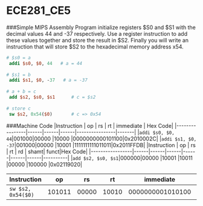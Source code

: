 ECE281_CE5
==========
###Simple MIPS Assembly Program
initialize registers $S0 and $S1 with the decimal values 44 and -37 respectively. Use a register instruction to add these values together and store the result in $S2. Finally you will write an instruction that will store $S2 to the hexadecimal memory address x54.

```MIPS
# $s0 = a
 addi $s0, $0, 44   # a = 44
 
# $s1 = b
 addi $s1, $0, -37   # a = -37
 
# a + b = c
 add $s2, $s0, $s1      # c = $s2
 
# store c
 sw $s2, 0x54($0)       # c => 0x54
```

###Machine Code
|Instruction     |  op  |  rs  |  rt  |  immediate |   Hex Code|
|----------------|------|------|------|----------------|-------|
|```addi $s0, $0, 44```|001000|00000 |10000 |0000000000101100|0x2010002C|
|```addi $s1, $0, -37```|001000|00000 |10001 |1111111111011011|0x2011FFDB|
|Instruction      |  op  |  rs  |  rt  |  rd  | shamt| funct|Hex Code|
|-----------------|------|------|------|------|------|------|----------|
|```add $s2, $s0, $s1```|000000|00000 |10001 |10011 |00000 |100000 |0x02119020|

|Instruction     |op    |  rs  |  rt  |   immediate    | Hex Code|
|----------------|------|------|------|----------------|--------|
|```sw $s2, 0x54($0)```|101011|00000 |10010 |0000000001010100|0xAC120054|
